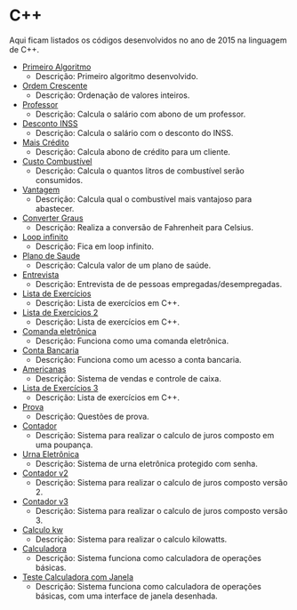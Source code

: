 # C++

Aqui ficam listados os códigos desenvolvidos no ano de 2015 na linguagem de C++.

- [Primeiro Algoritmo](./2015-05-13_primeiro-algoritmo)
  - Descrição: Primeiro algoritmo desenvolvido.
- [Ordem Crescente](./2015-05-13_ordem-crescente)
  - Descrição: Ordenação de valores inteiros.
- [Professor](./2015-05-13_professor)
  - Descrição: Calcula o salário com abono de um professor.
- [Desconto INSS](./2015-05-13_desconto-inss)
  - Descrição: Calcula o salário com o desconto do INSS.
- [Mais Crédito](./2015-05-13_mais-credito)
  - Descrição: Calcula abono de crédito para um cliente.
- [Custo Combustível](./2015-05-13_custo-combustivel)
  - Descrição: Calcula o quantos litros de combustível serão consumidos.
- [Vantagem](./2015-05-20_vantagem)
  - Descrição: Calcula qual o combustível mais vantajoso para abastecer.
- [Converter Graus](./2015-05-20_graus)
  - Descrição: Realiza a conversão de Fahrenheit para Celsius.
- [Loop infinito](./2015-05-20_teste)
  - Descrição: Fica em loop infinito.
- [Plano de Saude](./2015-05-27_plano-de-saude)
  - Descrição: Calcula valor de um plano de saúde.
- [Entrevista](./2015-05-27_entrevista)
  - Descrição: Entrevista de de pessoas empregadas/desempregadas.
- [Lista de Exercícios](./2015-06-03_lista-exercicios)
  - Descrição: Lista de exercícios em C++.
- [Lista de Exercícios 2](./2015-06-17_lista-exercicios-2)
  - Descrição: Lista de exercícios em C++.
- [Comanda eletrônica](./2015-06-24_comanda-eletronica)
  - Descrição: Funciona como uma comanda eletrônica.
- [Conta Bancaria](./2015-06-24_conta-bancaria)
  - Descrição: Funciona como um acesso a conta bancaria.
- [Americanas](./2015-07-01_americanas)
  - Descrição: Sistema de vendas e controle de caixa.
- [Lista de Exercícios 3](./2015-07-02_lista-exercicios-3)
  - Descrição: Lista de exercícios em C++.
- [Prova](./2015-07-08_prova)
  - Descrição: Questões de prova.
- [Contador](./2015-XX-XX_contador)
  - Descrição: Sistema para realizar o calculo de juros composto em uma poupança.
- [Urna Eletrônica](./2015-XX-XX_urna-eletronica)
  - Descrição: Sistema de urna eletrônica protegido com senha.
- [Contador v2](./2015-XX-XX_contador-v2)
  - Descrição: Sistema para realizar o calculo de juros composto versão 2.
- [Contador v3](./2015-XX-XX_contador-v3)
  - Descrição: Sistema para realizar o calculo de juros composto versão 3.
- [Calculo kw](./2015-08-24_calculo-kilowatts)
  - Descrição: Sistema para realizar o calculo kilowatts.
- [Calculadora](./2015-08-24_calculadora)
  - Descrição: Sistema funciona como calculadora de operações básicas.
- [Teste Calculadora com Janela](./2015-08-24_teste)
  - Descrição: Sistema funciona como calculadora de operações básicas, com uma interface de janela desenhada.
